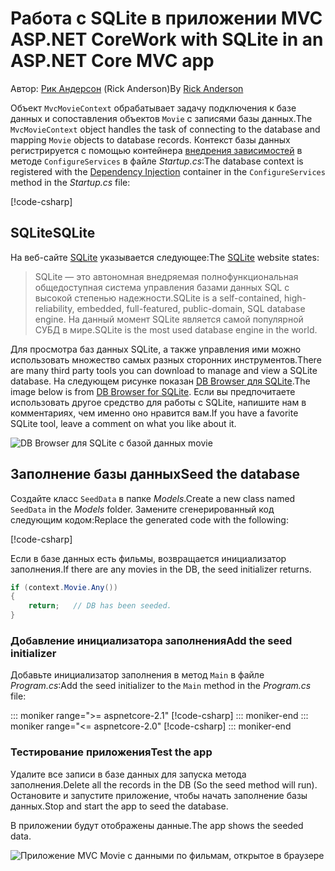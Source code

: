 # <a name="work-with-sqlite-in-an-aspnet-core-mvc-app"></a><span data-ttu-id="e57a9-101">Работа с SQLite в приложении MVC ASP.NET Core</span><span class="sxs-lookup"><span data-stu-id="e57a9-101">Work with SQLite in an ASP.NET Core MVC app</span></span>

<span data-ttu-id="e57a9-102">Автор: [Рик Андерсон](https://twitter.com/RickAndMSFT) (Rick Anderson)</span><span class="sxs-lookup"><span data-stu-id="e57a9-102">By [Rick Anderson](https://twitter.com/RickAndMSFT)</span></span>

<span data-ttu-id="e57a9-103">Объект `MvcMovieContext` обрабатывает задачу подключения к базе данных и сопоставления объектов `Movie` с записями базы данных.</span><span class="sxs-lookup"><span data-stu-id="e57a9-103">The `MvcMovieContext` object handles the task of connecting to the database and mapping `Movie` objects to database records.</span></span> <span data-ttu-id="e57a9-104">Контекст базы данных регистрируется с помощью контейнера [внедрения зависимостей](xref:fundamentals/dependency-injection) в методе `ConfigureServices` в файле *Startup.cs*:</span><span class="sxs-lookup"><span data-stu-id="e57a9-104">The database context is registered with the [Dependency Injection](xref:fundamentals/dependency-injection) container in the `ConfigureServices` method in the *Startup.cs* file:</span></span>

[!code-csharp[](~/tutorials/first-mvc-app-xplat/start-mvc/sample/MvcMovie/Startup.cs?name=snippet2&highlight=6-8)]

## <a name="sqlite"></a><span data-ttu-id="e57a9-105">SQLite</span><span class="sxs-lookup"><span data-stu-id="e57a9-105">SQLite</span></span>

<span data-ttu-id="e57a9-106">На веб-сайте [SQLite](https://www.sqlite.org/) указывается следующее:</span><span class="sxs-lookup"><span data-stu-id="e57a9-106">The [SQLite](https://www.sqlite.org/) website states:</span></span>

> <span data-ttu-id="e57a9-107">SQLite — это автономная внедряемая полнофункциональная общедоступная система управления базами данных SQL с высокой степенью надежности.</span><span class="sxs-lookup"><span data-stu-id="e57a9-107">SQLite is a self-contained, high-reliability, embedded, full-featured, public-domain, SQL database engine.</span></span> <span data-ttu-id="e57a9-108">На данный момент SQLite является самой популярной СУБД в мире.</span><span class="sxs-lookup"><span data-stu-id="e57a9-108">SQLite is the most used database engine in the world.</span></span>

<span data-ttu-id="e57a9-109">Для просмотра баз данных SQLite, а также управления ими можно использовать множество самых разных сторонних инструментов.</span><span class="sxs-lookup"><span data-stu-id="e57a9-109">There are many third party tools you can download to manage and view a SQLite database.</span></span> <span data-ttu-id="e57a9-110">На следующем рисунке показан [DB Browser для SQLite](http://sqlitebrowser.org/).</span><span class="sxs-lookup"><span data-stu-id="e57a9-110">The image below is from [DB Browser for SQLite](http://sqlitebrowser.org/).</span></span> <span data-ttu-id="e57a9-111">Если вы предпочитаете использовать другое средство для работы с SQLite, напишите нам в комментариях, чем именно оно нравится вам.</span><span class="sxs-lookup"><span data-stu-id="e57a9-111">If you have a favorite SQLite tool, leave a comment on what you like about it.</span></span>

![DB Browser для SQLite с базой данных movie](~/tutorials/first-mvc-app-xplat/working-with-sql/_static/dbb.png)

## <a name="seed-the-database"></a><span data-ttu-id="e57a9-113">Заполнение базы данных</span><span class="sxs-lookup"><span data-stu-id="e57a9-113">Seed the database</span></span>

<span data-ttu-id="e57a9-114">Создайте класс `SeedData` в папке *Models*.</span><span class="sxs-lookup"><span data-stu-id="e57a9-114">Create a new class named `SeedData` in the *Models* folder.</span></span> <span data-ttu-id="e57a9-115">Замените сгенерированный код следующим кодом:</span><span class="sxs-lookup"><span data-stu-id="e57a9-115">Replace the generated code with the following:</span></span>

[!code-csharp[](~/tutorials/first-mvc-app/start-mvc/sample/MvcMovie/Models/SeedData.cs?name=snippet_1)]

<span data-ttu-id="e57a9-116">Если в базе данных есть фильмы, возвращается инициализатор заполнения.</span><span class="sxs-lookup"><span data-stu-id="e57a9-116">If there are any movies in the DB, the seed initializer returns.</span></span>

```csharp
if (context.Movie.Any())
{
    return;   // DB has been seeded.
}
```

<a name="si"></a>
### <a name="add-the-seed-initializer"></a><span data-ttu-id="e57a9-117">Добавление инициализатора заполнения</span><span class="sxs-lookup"><span data-stu-id="e57a9-117">Add the seed initializer</span></span>

<span data-ttu-id="e57a9-118">Добавьте инициализатор заполнения в метод `Main` в файле *Program.cs*:</span><span class="sxs-lookup"><span data-stu-id="e57a9-118">Add the seed initializer to the `Main` method in the *Program.cs* file:</span></span>

::: moniker range=">= aspnetcore-2.1"
[!code-csharp[](~/tutorials/first-mvc-app/start-mvc/sample/MvcMovie21/Program.cs)]
::: moniker-end
::: moniker range="<= aspnetcore-2.0"
[!code-csharp[](~/tutorials/first-mvc-app/start-mvc/sample/MvcMovie/Program.cs?highlight=6,16-32)]
::: moniker-end

### <a name="test-the-app"></a><span data-ttu-id="e57a9-119">Тестирование приложения</span><span class="sxs-lookup"><span data-stu-id="e57a9-119">Test the app</span></span>

<span data-ttu-id="e57a9-120">Удалите все записи в базе данных для запуска метода заполнения.</span><span class="sxs-lookup"><span data-stu-id="e57a9-120">Delete all the records in the DB (So the seed method will run).</span></span> <span data-ttu-id="e57a9-121">Остановите и запустите приложение, чтобы начать заполнение базы данных.</span><span class="sxs-lookup"><span data-stu-id="e57a9-121">Stop and start the app to seed the database.</span></span>
   
<span data-ttu-id="e57a9-122">В приложении будут отображены данные.</span><span class="sxs-lookup"><span data-stu-id="e57a9-122">The app shows the seeded data.</span></span>

![Приложение MVC Movie с данными по фильмам, открытое в браузере](~/tutorials/first-mvc-app/working-with-sql/_static/m55.png)
